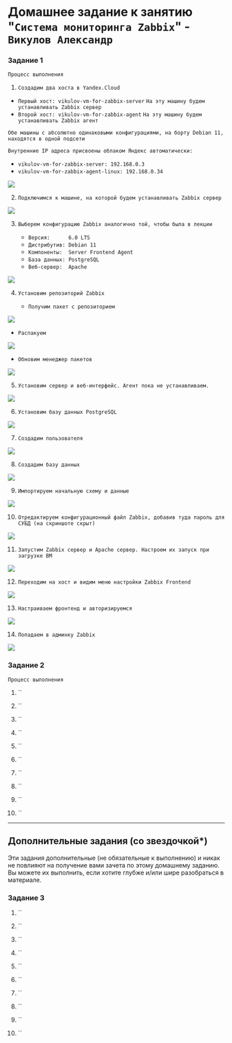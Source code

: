 # Домашнее задание к занятию "`Система мониторинга Zabbix`" - `Викулов Александр`

### Задание 1

`Процесс выполнения`

1. `Создадим два хоста в Yandex.Cloud`

  * `Первый хост: vikulov-vm-for-zabbix-server`
    `На эту машину будем устанавливать Zabbix сервер`
  * `Второй хост: vikulov-vm-for-zabbix-agent`
    `На эту машину будем устанавливать Zabbix агент`
    
  `Обе машины с абсолютно одинаковыми конфигурациями, на борту Debian 11, находятся в одной подсети`
  
  `Внутренние IP адреса присвоены облаком Яндекс автоматически:`
  
  * `vikulov-vm-for-zabbix-server: 192.168.0.3`
  * `vikulov-vm-for-zabbix-agent-linux: 192.168.0.34`
  
  <kbd> 
    <img src="https://github.com/AleksandrVikulov/08-02-zabbix-part-01/img/task01_img01.png">
  </kbd> 

2. `Подключимся к машине, на которой будем устанавливать Zabbix сервер`

  <kbd> 
    <img src="https://github.com/AleksandrVikulov/08-02-zabbix-part-01/img/task01_img02.png">
  </kbd> 

3. `Выберем конфигурацию Zabbix аналогично той, чтобы была в лекции`

   * `Версия:      6.0 LTS`
   * `Дистрибутив: Debian 11`
   * `Компоненты:  Server Frontend Agent`
   * `База данных: PostgreSQL`
   * `Веб-сервер:  Apache`
   
  <kbd> 
    <img src="https://github.com/AleksandrVikulov/08-02-zabbix-part-01/img/task01_img03.png">
  </kbd> 

4. `Установим репозиторий Zabbix`

   * `Получим пакет с репозиторием`

  <kbd> 
    <img src="https://github.com/AleksandrVikulov/08-02-zabbix-part-01/raw/main/img/task01_img04-1.png">
  </kbd> 
   
   * `Распакуем`

  <kbd> 
    <img src="https://github.com/AleksandrVikulov/08-02-zabbix-part-01/raw/main/img/task01_img04-2.png">
  </kbd> 
   
   * `Обновим менеджер пакетов` 

  <kbd>
    <img src="https://github.com/AleksandrVikulov/08-02-zabbix-part-01/raw/main/img/task01_img04-3.png">
  </kbd>

5. `Установим сервер и веб-интерфейс. Агент пока не устанавливаем.`

  <kbd>
    <img src="https://github.com/AleksandrVikulov/08-02-zabbix-part-01/raw/main/img/task01_img05.png">
  </kbd>

6. `Установим базу данных PostgreSQL`

  <kbd>
    <img src="https://github.com/AleksandrVikulov/08-02-zabbix-part-01/raw/main/img/task01_img06.png">
  </kbd>

7. `Создадим пользователя`

  <kbd>
    <img src="https://github.com/AleksandrVikulov/08-02-zabbix-part-01/raw/main/img/task01_img07.png">
  </kbd>

8. `Создадим базу данных`

  <kbd>
    <img src="https://github.com/AleksandrVikulov/08-02-zabbix-part-01/raw/main/img/task01_img08.png">
  </kbd>

9. `Импортируем начальную схему и данные`

  <kbd>
    <img src="https://github.com/AleksandrVikulov/08-02-zabbix-part-01/raw/main/img/task01_img09.png">
  </kbd>

10. `Отредактируем конфигурационный файл Zabbix, добавив туда пароль для СУБД (на скриншоте скрыт)`

  <kbd>
    <img src="https://github.com/AleksandrVikulov/08-02-zabbix-part-01/raw/main/img/task01_img10.png">
  </kbd>
  
11. `Запустим Zabbix сервер и Apache сервер. Настроем их запуск при загрузке ВМ`

  <kbd>
    <img src="https://github.com/AleksandrVikulov/08-02-zabbix-part-01/raw/main/img/task01_img11.png">
  </kbd>
  
12. `Переходим на хост и видим меню настройки Zabbix Frontend`

  <kbd>
    <img src="https://github.com/AleksandrVikulov/08-02-zabbix-part-01/raw/main/img/task01_img12.png">
  </kbd>

13. `Настраиваем фронтенд и авторизируемся`

  <kbd>
    <img src="https://github.com/AleksandrVikulov/08-02-zabbix-part-01/raw/main/img/task01_img13.png">
  </kbd>

14. `Попадаем в админку Zabbix`

  <kbd>
    <img src="https://github.com/AleksandrVikulov/08-02-zabbix-part-01/raw/main/img/task01_img14.png">
  </kbd>
    

### Задание 2

`Процесс выполнения`

1. ``

2. ``

3. ``

4. ``

5. ``

6. ``

7. ``

8. ``

9. ``

10. ``

---
## Дополнительные задания (со звездочкой*)

Эти задания дополнительные (не обязательные к выполнению) и никак не повлияют на получение вами зачета по этому домашнему заданию. Вы можете их выполнить, если хотите глубже и/или шире разобраться в материале.

### Задание 3

1. ``

2. ``

3. ``

4. ``

5. ``

6. ``

7. ``

8. ``

9. ``

10. ``

